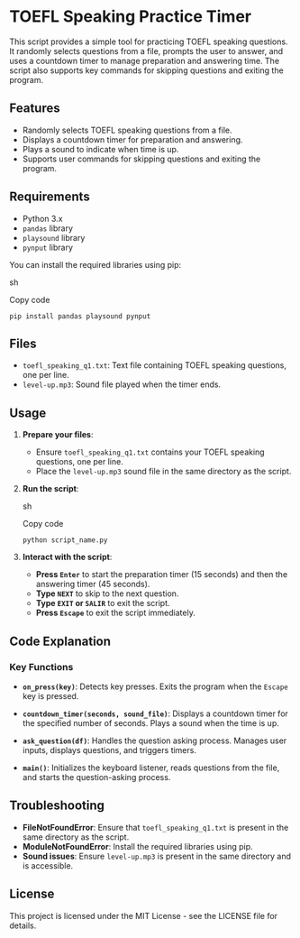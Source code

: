 # TOEFL Speaking Practice Timer

This script provides a simple tool for practicing TOEFL speaking questions. It randomly selects questions from a file, prompts the user to answer, and uses a countdown timer to manage preparation and answering time. The script also supports key commands for skipping questions and exiting the program.

## Features

-   Randomly selects TOEFL speaking questions from a file.
-   Displays a countdown timer for preparation and answering.
-   Plays a sound to indicate when time is up.
-   Supports user commands for skipping questions and exiting the program.

## Requirements

-   Python 3.x
-   `pandas` library
-   `playsound` library
-   `pynput` library

You can install the required libraries using pip:

sh

Copy code

`pip install pandas playsound pynput` 

## Files

-   `toefl_speaking_q1.txt`: Text file containing TOEFL speaking questions, one per line.
-   `level-up.mp3`: Sound file played when the timer ends.

## Usage

1.  **Prepare your files**:
    
    -   Ensure `toefl_speaking_q1.txt` contains your TOEFL speaking questions, one per line.
    -   Place the `level-up.mp3` sound file in the same directory as the script.
2.  **Run the script**:
    
    sh
    
    Copy code
    
    `python script_name.py` 
    
3.  **Interact with the script**:
    
    -   **Press `Enter`** to start the preparation timer (15 seconds) and then the answering timer (45 seconds).
    -   **Type `NEXT`** to skip to the next question.
    -   **Type `EXIT` or `SALIR`** to exit the script.
    -   **Press `Escape`** to exit the script immediately.

## Code Explanation

### Key Functions

-   **`on_press(key)`**: Detects key presses. Exits the program when the `Escape` key is pressed.
    
-   **`countdown_timer(seconds, sound_file)`**: Displays a countdown timer for the specified number of seconds. Plays a sound when the time is up.
    
-   **`ask_question(df)`**: Handles the question asking process. Manages user inputs, displays questions, and triggers timers.
    
-   **`main()`**: Initializes the keyboard listener, reads questions from the file, and starts the question-asking process.
    

## Troubleshooting

-   **FileNotFoundError**: Ensure that `toefl_speaking_q1.txt` is present in the same directory as the script.
-   **ModuleNotFoundError**: Install the required libraries using pip.
-   **Sound issues**: Ensure `level-up.mp3` is present in the same directory and is accessible.

## License

This project is licensed under the MIT License - see the LICENSE file for details.
